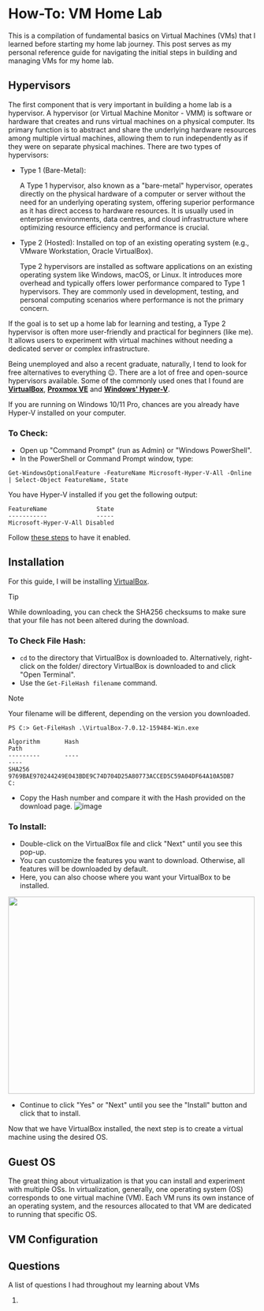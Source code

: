 # How-To: VM Home Lab
This is a compilation of fundamental basics on Virtual Machines (VMs) that I learned before starting my home lab journey. This post serves as my personal reference guide for navigating the initial steps in building and managing VMs for my home lab.

## Hypervisors
The first component that is very important in building a home lab is a hypervisor. A hypervisor (or Virtual Machine Monitor - VMM) is software or hardware that creates and runs virtual machines on a physical computer. Its primary function is to abstract and share the underlying hardware resources among multiple virtual machines, allowing them to run independently as if they were on separate physical machines. There are two types of hypervisors:

- Type 1 (Bare-Metal):
<ul>A Type 1 hypervisor, also known as a "bare-metal" hypervisor, operates directly on the physical hardware of a computer or server without the need for an underlying operating system, offering superior performance as it has direct access to hardware resources. It is usually used in enterprise environments, data centres, and cloud infrastructure where optimizing resource efficiency and performance is crucial.</ul>

- Type 2 (Hosted): Installed on top of an existing operating system (e.g., VMware Workstation, Oracle VirtualBox).
<ul>Type 2 hypervisors are installed as software applications on an existing operating system like Windows, macOS, or Linux. It introduces more overhead and typically offers lower performance compared to Type 1 hypervisors. They are commonly used in development, testing, and personal computing scenarios where performance is not the primary concern.</ul>

If the goal is to set up a home lab for learning and testing, a Type 2 hypervisor is often more user-friendly and practical for beginners (like me). It allows users to experiment with virtual machines without needing a dedicated server or complex infrastructure.

Being unemployed and also a recent graduate, naturally, I tend to look for free alternatives to everything 😉. There are a lot of free and open-source hypervisors available. Some of the commonly used ones that I found are **[VirtualBox](https://virtualbox.org/)**, **[Proxmox VE](https://www.proxmox.com/en/downloads)** and **[Windows' Hyper-V](https://learn.microsoft.com/en-us/virtualization/hyper-v-on-windows/about/)**.

If you are running on Windows 10/11 Pro, chances are you already have Hyper-V installed on your computer.
### To Check:
- Open up "Command Prompt" (run as Admin) or "Windows PowerShell".
- In the PowerShell or Command Prompt window, type:

```
Get-WindowsOptionalFeature -FeatureName Microsoft-Hyper-V-All -Online | Select-Object FeatureName, State
```

You have Hyper-V installed if you get the following output:
```
FeatureName              State
-----------              -----
Microsoft-Hyper-V-All Disabled
```
Follow [these steps](https://learn.microsoft.com/en-us/virtualization/hyper-v-on-windows/quick-start/enable-hyper-v) to have it enabled.

## Installation
For this guide, I will be installing [VirtualBox](https://www.virtualbox.org/wiki/Downloads).
> [!TIP]
> While downloading, you can check the SHA256 checksums to make sure that your file has not been altered during the download.

### To Check File Hash:
- `cd` to the directory that VirtualBox is downloaded to. Alternatively, right-click on the folder/ directory VirtualBox is downloaded to and click "Open Terminal".
- Use the `Get-FileHash filename` command.
>[!NOTE]
>Your filename will be different, depending on the version you downloaded.
```
PS C:> Get-FileHash .\VirtualBox-7.0.12-159484-Win.exe

Algorithm       Hash                                                                   Path
---------       ----                                                                   ----
SHA256          9769BAE970244249E043BDE9C74D704D25A80773ACCED5C59A04DF64A10A5DB7       C:
```
- Copy the Hash number and compare it with the Hash provided on the download page.
![image](https://github.com/liyanahazizun/VM-basics/assets/80376369/181d9829-7c2d-4217-bb67-143949f7a454)

### To Install:
- Double-click on the VirtualBox file and click "Next" until you see this pop-up.
- You can customize the features you want to download. Otherwise, all features will be downloaded by default.
- Here, you can also choose where you want your VirtualBox to be installed.
<img src="https://github.com/liyanahazizun/VM-basics/assets/80376369/4ddb9c79-faf5-4995-b5f3-413e86474d93" width="500" height="400">

- Continue to click "Yes" or "Next" until you see the "Install" button and click that to install.

Now that we have VirtualBox installed, the next step is to create a virtual machine using the desired OS.

## Guest OS

The great thing about virtualization is that you can install and experiment with multiple OSs. In virtualization, generally, one operating system (OS) corresponds to one virtual machine (VM). Each VM runs its own instance of an operating system, and the resources allocated to that VM are dedicated to running that specific OS.

## VM Configuration
## Questions
A list of questions I had throughout my learning about VMs

1.  
